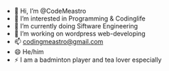 - 👋 Hi, I’m @CodeMeastro
- 👀 I’m interested in Programming & Codinglife
- 🌱 I’m currently doing Siftware Engineering
- 💞️ I’m working on wordpress web-developing
- 📫 codingmeastro@gmail.com
- 😄 He/him
- ⚡ I am a badminton player and tea lover especially

